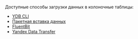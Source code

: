 Доступные способы загрузки данных в колоночные таблицы:
* [YDB CLI](../reference/ydb-cli/export-import/import-file.md)
* [Пакетная вставка данных](../recipes/ydb-sdk/bulk-upsert.md)
* [FluentBit](../integrations/fluent-bit.md)
* [Yandex Data Transfer](https://yandex.cloud/ru/services/data-transfer)